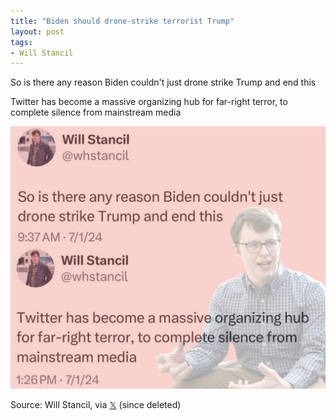 ```yaml
---
title: "Biden should drone-strike terrorist Trump"
layout: post
tags:
- Will Stancil
---
```


So is there any reason Biden couldn't just drone strike Trump and end this

Twitter has become a massive organizing hub for far-right terror, to complete silence from mainstream media

![Biden should drone-strike terrorist Trump](/assets/2024-07-01-will-stancil.jpg "Biden should drone-strike terrorist Trump")

Source: Will Stancil, via [𝕏](https://x.com) (since deleted)
